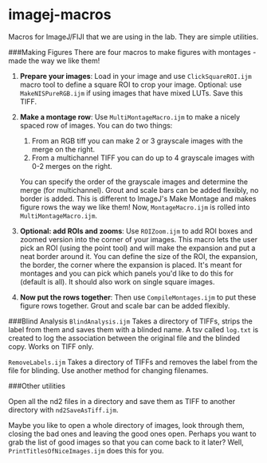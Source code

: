 # imagej-macros
Macros for ImageJ/FIJI that we are using in the lab. They are simple utilities.

###Making Figures
There are four macros to make figures with montages - made the way we like them!

1. **Prepare your images**: Load in your image and use `ClickSquareROI.ijm` macro tool to define a square ROI to crop your image. Optional: use `MakeNISPureRGB.ijm` if using images that have mixed LUTs. Save this TIFF.

2. **Make a montage row**: Use `MultiMontageMacro.ijm` to make a nicely spaced row of images. You can do two things:

	1. From an RGB tiff you can make 2 or 3 grayscale images with the merge on the right.
	2. From a multichannel TIFF you can do up to 4 grayscale images with 0-2 merges on the right.

	You can specify the order of the grayscale images and determine the merge (for multichannel). Grout and scale bars can be added flexibly, no border is added. This is different to ImageJ's Make Montage and makes figure rows the way we like them! Now, `MontageMacro.ijm` is rolled into `MultiMontageMacro.ijm`.

3. **Optional: add ROIs and zooms**: Use `ROIZoom.ijm` to add ROI boxes and zoomed version into the corner of your images. This macro lets the user pick an ROI (using the point tool) and will make the expansion and put a neat border around it. You can define the size of the ROI, the expansion, the border, the corner where the expansion is placed. It's meant for montages and you can pick which panels you'd like to do this for (default is all). It should also work on single square images.

4. **Now put the rows together**: Then use `CompileMontages.ijm` to put these figure rows together. Grout and scale bar can be added flexibly.

###Blind Analysis
`BlindAnalysis.ijm` Takes a directory of TIFFs, strips the label from them and saves them with a blinded name. A tsv called `log.txt` is created to log the association between the original file and the blinded copy. Works on TIFF only.

`RemoveLabels.ijm` Takes a directory of TIFFs and removes the label from the file for blinding. Use another method for changing filenames.

###Other utilities

Open all the nd2 files in a directory and save them as TIFF to another directory with `nd2SaveAsTiff.ijm`.

Maybe you like to open a whole directory of images, look through them, closing the bad ones and leaving the good ones open. Perhaps you want to grab the list of good images so that you can come back to it later? Well, `PrintTitlesOfNiceImages.ijm` does this for you.

